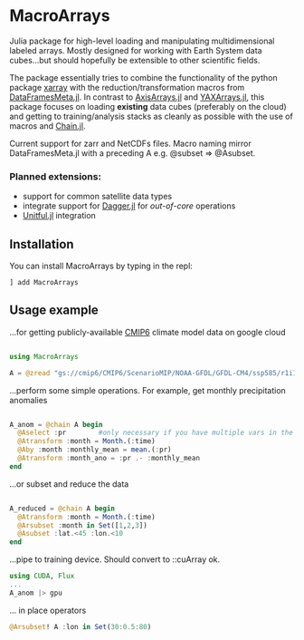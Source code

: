 # MacroArrays

Julia package for high-level loading and manipulating multidimensional labeled arrays. Mostly designed for working with Earth System data cubes...but should hopefully be extensible to other scientific fields.

The package essentially tries to combine the functionality of the python package [xarray](https://docs.xarray.dev/en/stable/) with the reduction/transformation macros from [DataFramesMeta.jl](https://juliadata.github.io/DataFramesMeta.jl/stable/). In contrast to [AxisArrays.jl](https://github.com/JuliaArrays/AxisArrays.jl) and [YAXArrays.jl](https://github.com/JuliaDataCubes/YAXArrays.jl), this package focuses on loading **existing** data cubes (preferably on the cloud) and getting to training/analysis stacks as cleanly as possible with the use of macros and [Chain.jl](https://github.com/jkrumbiegel/Chain.jl).

Current support for zarr and NetCDFs files. Macro naming mirror DataFramesMeta.jl with a preceding A e.g. @subset => @Asubset.

### Planned extensions:
* support for common satellite data types
* integrate support for [Dagger.jl](https://github.com/JuliaParallel/Dagger.jl) for *out-of-core* operations
* [Unitful.jl](https://github.com/PainterQubits/Unitful.jl) integration

## Installation

You can install MacroArrays by typing in the repl:

```
] add MacroArrays
```

## Usage example

...for getting publicly-available [CMIP6](https://console.cloud.google.com/marketplace/details/noaa-public/cmip6?_ga=2.136097265.-1784288694.1541379221&project=e-context-252517) climate model data on google cloud

```julia

using MacroArrays

A = @zread "gs://cmip6/CMIP6/ScenarioMIP/NOAA-GFDL/GFDL-CM4/ssp585/r1i1p1f1/day/pr/gr1/v20180701/"

```

...perform some simple operations. For example, get monthly precipitation anomalies

```julia

A_anom = @chain A begin
  @Aselect :pr        #only necessary if you have multiple vars in the dataset
  @Atransform :month = Month.(:time)
  @Aby :month :monthly_mean = mean.(:pr)
  @Atransform :month_ano = :pr .- :monthly_mean
end

```

...or subset and reduce the data

```julia

A_reduced = @chain A begin
  @Atransform :month = Month.(:time)
  @Arsubset :month in Set([1,2,3])
  @Asubset :lat.<45 :lon.<10
end

```

...pipe to training device. Should convert to ::cuArray ok.

```julia
using CUDA, Flux
...
A_anom |> gpu

```

... in place operators

```julia
@Arsubset! A :lon in Set(30:0.5:80)
```
